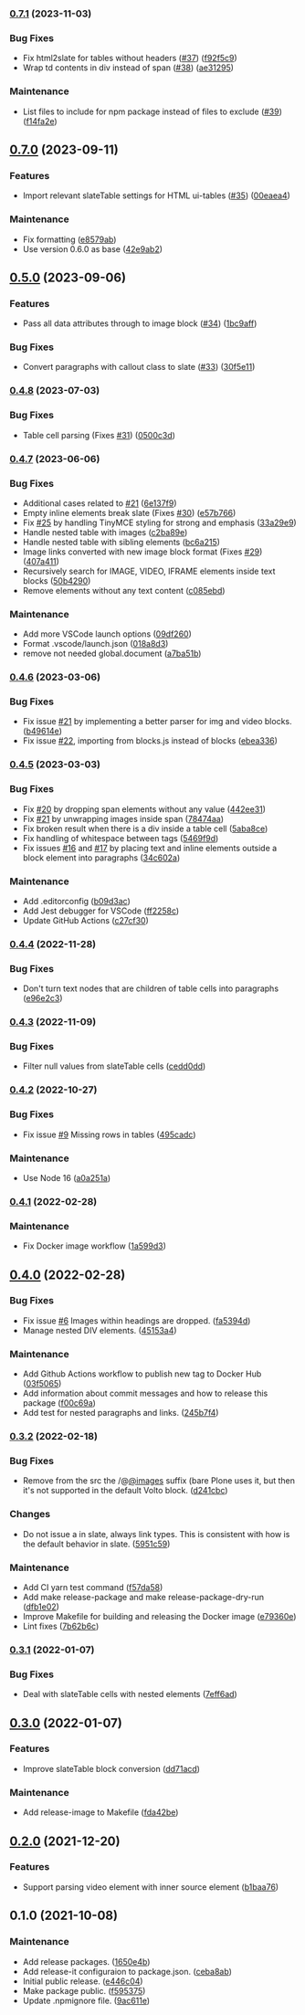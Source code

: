 ### [0.7.1](https://github.com/plone/blocks-conversion-tool/compare/0.7.0...0.7.1) (2023-11-03)


### Bug Fixes

* Fix html2slate for tables without headers ([#37](https://github.com/plone/blocks-conversion-tool/issues/37)) ([f92f5c9](https://github.com/plone/blocks-conversion-tool/commit/f92f5c98cfd78cefa5916b784772b57898afa956))
* Wrap td contents in div instead of span ([#38](https://github.com/plone/blocks-conversion-tool/issues/38)) ([ae31295](https://github.com/plone/blocks-conversion-tool/commit/ae3129562c4e0f269a92f0a119f48dcc2487772c))


### Maintenance

* List files to include for npm package instead of files to exclude ([#39](https://github.com/plone/blocks-conversion-tool/issues/39)) ([f14fa2e](https://github.com/plone/blocks-conversion-tool/commit/f14fa2e85fea25c406b50644f15414032457535c))

## [0.7.0](https://github.com/plone/blocks-conversion-tool/compare/0.5.0...0.7.0) (2023-09-11)


### Features

* Import relevant slateTable settings for HTML ui-tables ([#35](https://github.com/plone/blocks-conversion-tool/issues/35)) ([00eaea4](https://github.com/plone/blocks-conversion-tool/commit/00eaea4ec1bcbec38bf96157a330df543e8e4803))


### Maintenance

* Fix formatting ([e8579ab](https://github.com/plone/blocks-conversion-tool/commit/e8579abbefadf05c461ea6166d29e15cd6ecee95))
* Use version 0.6.0 as base ([42e9ab2](https://github.com/plone/blocks-conversion-tool/commit/42e9ab2cafa5c6e7b3f35254e3e074c36b31ca4d))

## [0.5.0](https://github.com/plone/blocks-conversion-tool/compare/0.4.8...0.5.0) (2023-09-06)


### Features

* Pass all data attributes through to image block ([#34](https://github.com/plone/blocks-conversion-tool/issues/34)) ([1bc9aff](https://github.com/plone/blocks-conversion-tool/commit/1bc9aff28ac93d508684f94248ab59d12e5ed13d))


### Bug Fixes

* Convert paragraphs with callout class to slate ([#33](https://github.com/plone/blocks-conversion-tool/issues/33)) ([30f5e11](https://github.com/plone/blocks-conversion-tool/commit/30f5e1198e425897322fc653b6067c72fe6ecf49))

### [0.4.8](https://github.com/plone/blocks-conversion-tool/compare/0.4.7...0.4.8) (2023-07-03)


### Bug Fixes

* Table cell parsing (Fixes [#31](https://github.com/plone/blocks-conversion-tool/issues/31)) ([0500c3d](https://github.com/plone/blocks-conversion-tool/commit/0500c3d29fb9042f7baef79f122dbb5b583d82c5))

### [0.4.7](https://github.com/plone/blocks-conversion-tool/compare/0.4.6...0.4.7) (2023-06-06)


### Bug Fixes

* Additional cases related to [#21](https://github.com/plone/blocks-conversion-tool/issues/21) ([6e137f9](https://github.com/plone/blocks-conversion-tool/commit/6e137f9c2f41b08b659358ba6e36fb29f90f8931))
* Empty inline elements break slate (Fixes [#30](https://github.com/plone/blocks-conversion-tool/issues/30)) ([e57b766](https://github.com/plone/blocks-conversion-tool/commit/e57b76612630e4c5e29d1b492688eaf6a92716cb))
* Fix [#25](https://github.com/plone/blocks-conversion-tool/issues/25) by handling TinyMCE styling for strong and emphasis ([33a29e9](https://github.com/plone/blocks-conversion-tool/commit/33a29e9d4c92d96034be41c3b8ee3043e4148137))
* Handle nested table with images ([c2ba89e](https://github.com/plone/blocks-conversion-tool/commit/c2ba89ea4067049732a3c08a562f4a623f486d74))
* Handle nested table with sibling elements ([bc6a215](https://github.com/plone/blocks-conversion-tool/commit/bc6a215597654b94bff66a514b69efe7b733bc0e))
* Image links converted with new image block format (Fixes [#29](https://github.com/plone/blocks-conversion-tool/issues/29)) ([407a411](https://github.com/plone/blocks-conversion-tool/commit/407a411c70517b6508fcbde7ec054254b3bbeb06))
* Recursively search for IMAGE, VIDEO, IFRAME elements inside text blocks ([50b4290](https://github.com/plone/blocks-conversion-tool/commit/50b429085667094cc6f3d333aec938e0bc14e873))
* Remove elements without any text content ([c085ebd](https://github.com/plone/blocks-conversion-tool/commit/c085ebd092e9abba768c09c78fa63829c426cf79))


### Maintenance

* Add more VSCode launch options ([09df260](https://github.com/plone/blocks-conversion-tool/commit/09df260922ed456938607f315a69b9e66fa9e68f))
* Format .vscode/launch.json ([018a8d3](https://github.com/plone/blocks-conversion-tool/commit/018a8d3b53fdaec9571b78e4fccef5a36b428781))
* remove not needed global.document ([a7ba51b](https://github.com/plone/blocks-conversion-tool/commit/a7ba51bc320f10ecc928285c63aac18993670cc2))

### [0.4.6](https://github.com/plone/blocks-conversion-tool/compare/0.4.5...0.4.6) (2023-03-06)


### Bug Fixes

* Fix issue [#21](https://github.com/plone/blocks-conversion-tool/issues/21) by implementing a better parser for img and video blocks. ([b49614e](https://github.com/plone/blocks-conversion-tool/commit/b49614e517aa07db32c721ae049a300d34fd3832))
* Fix issue [#22](https://github.com/plone/blocks-conversion-tool/issues/22), importing from blocks.js instead of blocks ([ebea336](https://github.com/plone/blocks-conversion-tool/commit/ebea3366520dab02659678844bb4ff2253687fc4))

### [0.4.5](https://github.com/plone/blocks-conversion-tool/compare/0.4.4...0.4.5) (2023-03-03)


### Bug Fixes

* Fix [#20](https://github.com/plone/blocks-conversion-tool/issues/20) by dropping span elements without any value ([442ee31](https://github.com/plone/blocks-conversion-tool/commit/442ee31d77128809d6f6fb5302da0cc9de72f1ef))
* Fix [#21](https://github.com/plone/blocks-conversion-tool/issues/21) by unwrapping images inside span ([78474aa](https://github.com/plone/blocks-conversion-tool/commit/78474aa6beb57e9a4e1aa5940a42e75cfdc317ba))
* Fix broken result when there is a div inside a table cell ([5aba8ce](https://github.com/plone/blocks-conversion-tool/commit/5aba8ce0ca77deb326f6eff7e9567ba3910e568a))
* Fix handling of whitespace between tags ([5469f9d](https://github.com/plone/blocks-conversion-tool/commit/5469f9d2f8c7e9269d0eff05be000ad88c539d50))
* Fix issues [#16](https://github.com/plone/blocks-conversion-tool/issues/16) and [#17](https://github.com/plone/blocks-conversion-tool/issues/17) by placing text and inline elements outside a block element into paragraphs ([34c602a](https://github.com/plone/blocks-conversion-tool/commit/34c602a1dcae5da9e4801a94e822ae621208a00d))


### Maintenance

* Add .editorconfig ([b09d3ac](https://github.com/plone/blocks-conversion-tool/commit/b09d3ac01078fcfcb6dfb39373e05e4145878724))
* Add Jest debugger for VSCode ([ff2258c](https://github.com/plone/blocks-conversion-tool/commit/ff2258cb15769157ff26a9c9080ac5f8f3fd5daf))
* Update GitHub Actions ([c27cf30](https://github.com/plone/blocks-conversion-tool/commit/c27cf3028ab3d23f011f47da600e2d8da181d5da))

### [0.4.4](https://github.com/plone/blocks-conversion-tool/compare/0.4.3...0.4.4) (2022-11-28)


### Bug Fixes

* Don't turn text nodes that are children of table cells into paragraphs ([e96e2c3](https://github.com/plone/blocks-conversion-tool/commit/e96e2c3e49c390cc69b55b106a5a86c94527d6ec))

### [0.4.3](https://github.com/plone/blocks-conversion-tool/compare/0.4.2...0.4.3) (2022-11-09)


### Bug Fixes

* Filter null values from slateTable cells ([cedd0dd](https://github.com/plone/blocks-conversion-tool/commit/cedd0dd448bae1644496427fb4e0eb5368fea5fc))

### [0.4.2](https://github.com/plone/blocks-conversion-tool/compare/0.4.1...0.4.2) (2022-10-27)


### Bug Fixes

* Fix issue [#9](https://github.com/plone/blocks-conversion-tool/issues/9) Missing rows in tables ([495cadc](https://github.com/plone/blocks-conversion-tool/commit/495cadc029d928856cab73fb5e3920e11d820d1c))


### Maintenance

* Use Node 16 ([a0a251a](https://github.com/plone/blocks-conversion-tool/commit/a0a251a31aa773ddfadf1900c7449476ffe65712))

### [0.4.1](https://github.com/plone/blocks-conversion-tool/compare/0.4.0...0.4.1) (2022-02-28)


### Maintenance

* Fix Docker image workflow ([1a599d3](https://github.com/plone/blocks-conversion-tool/commit/1a599d344a67bc6123061a114567cfd710a0d0d8))

## [0.4.0](https://github.com/plone/blocks-conversion-tool/compare/0.3.2...0.4.0) (2022-02-28)


### Bug Fixes

* Fix issue [#6](https://github.com/plone/blocks-conversion-tool/issues/6) Images within headings are dropped. ([fa5394d](https://github.com/plone/blocks-conversion-tool/commit/fa5394daae05089b69ff445f8381d15b8eb3e7fd))
* Manage nested DIV elements. ([45153a4](https://github.com/plone/blocks-conversion-tool/commit/45153a4f024fe7d5da1d6de96c9120a1d5af5225))


### Maintenance

* Add Github Actions workflow to publish new tag to Docker Hub ([03f5065](https://github.com/plone/blocks-conversion-tool/commit/03f5065539f79ac75192374c25a2f86889492b07))
* Add information about commit messages and how to release this package ([f00c69a](https://github.com/plone/blocks-conversion-tool/commit/f00c69a01f807a40576f335c6925124fcd1d22ab))
* Add test for nested paragraphs and links. ([245b7f4](https://github.com/plone/blocks-conversion-tool/commit/245b7f4595ecbb59e80b75ece9e816785ddfc5b8))

### [0.3.2](https://github.com/plone/blocks-conversion-tool/compare/0.3.1...0.3.2) (2022-02-18)


### Bug Fixes

* Remove from the src the /@[@images](https://github.com/images) suffix (bare Plone uses it, but then it's not supported in the default Volto block. ([d241cbc](https://github.com/plone/blocks-conversion-tool/commit/d241cbc88ba1a8296812102b06ffd900a66c0a38))


### Changes

* Do not issue a in slate, always link types. This is consistent with how is the default behavior in slate. ([5951c59](https://github.com/plone/blocks-conversion-tool/commit/5951c59e2604321cca5c6dc83051cb9a00812041))


### Maintenance

* Add CI yarn test command ([f57da58](https://github.com/plone/blocks-conversion-tool/commit/f57da5870db76c6f3c05da28ed3a14ca08ab2f0b))
* Add make release-package and make release-package-dry-run ([dfb1e02](https://github.com/plone/blocks-conversion-tool/commit/dfb1e0292bfe58ea75eb85dd85d641dd29a40ff0))
* Improve Makefile for building and releasing the Docker image ([e79360e](https://github.com/plone/blocks-conversion-tool/commit/e79360e4b998c0dc31f32e5289bfb657b0e858b6))
* Lint fixes ([7b62b6c](https://github.com/plone/blocks-conversion-tool/commit/7b62b6c8d9d842f3f4995a42fc35cba001b006fd))

### [0.3.1](https://github.com/plone/blocks-conversion-tool/compare/0.3.0...0.3.1) (2022-01-07)


### Bug Fixes

* Deal with slateTable cells with nested elements ([7eff6ad](https://github.com/plone/blocks-conversion-tool/commit/7eff6ad4d1a0575bb8b13a37225242dd9bf68adc))

## [0.3.0](https://github.com/plone/blocks-conversion-tool/compare/0.2.0...0.3.0) (2022-01-07)


### Features

* Improve slateTable block conversion ([dd71acd](https://github.com/plone/blocks-conversion-tool/commit/dd71acdc6aebf32dd40c359892f6268ce464e1fe))


### Maintenance

* Add release-image to Makefile ([fda42be](https://github.com/plone/blocks-conversion-tool/commit/fda42be58c49e3e9bcdb9a66b56f434db5792f87))

## [0.2.0](https://github.com/plone/blocks-conversion-tool/compare/0.1.0...0.2.0) (2021-12-20)


### Features

* Support parsing video element with inner source element ([b1baa76](https://github.com/plone/blocks-conversion-tool/commit/b1baa76c5626b7608dd07f7cb5c03aa12d72fcb3))

## 0.1.0 (2021-10-08)


### Maintenance

* Add release packages. ([1650e4b](https://github.com/plone/blocks-conversion-tool/commit/1650e4bba82ab93f6628daf56c321c223e4730f8))
* Add release-it configuraion to package.json. ([ceba8ab](https://github.com/plone/blocks-conversion-tool/commit/ceba8ab07b985f9f682debc237b514a3d0ff7f51))
* Initial public release. ([e446c04](https://github.com/plone/blocks-conversion-tool/commit/e446c04f05832abc61ce9a1d5222bb76910ae6e2))
* Make package public. ([f595375](https://github.com/plone/blocks-conversion-tool/commit/f595375867283a68706961fdb13a3126ef0c8140))
* Update .npmignore file. ([9ac611e](https://github.com/plone/blocks-conversion-tool/commit/9ac611e942934519f75f35779f0192a5e9842eeb))

